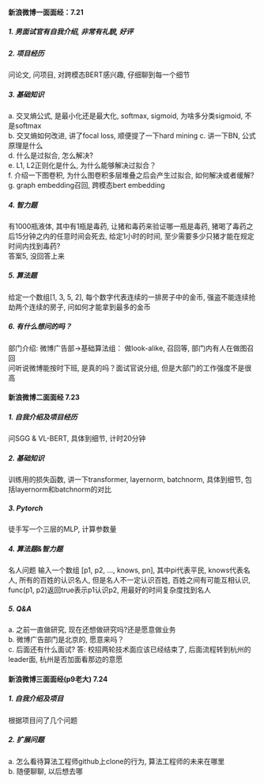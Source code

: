 

#### 新浪微博一面面经：7.21  
##### 1. 男面试官有自我介绍, 非常有礼貌, 好评   
##### 2. 项目经历   
问论文, 问项目, 对跨模态BERT感兴趣, 仔细聊到每一个细节    
##### 3. 基础知识  
a. 交叉熵公式, 是最小化还是最大化, softmax, sigmoid, 为啥多分类sigmoid, 不是softmax    
b. 交叉熵如何改进, 讲了focal loss, 顺便提了一下hard mining
c. 讲一下BN, 公式原理是什么    
d. 什么是过拟合, 怎么解决?   
e. L1, L2正则化是什么, 为什么能够解决过拟合？  
f. 介绍一下图卷积, 为什么图卷积多层堆叠之后会产生过拟合, 如何解决或者缓解?  
g. graph embedding召回, 跨模态bert embedding  
##### 4. 智力题
有1000瓶液体, 其中有1瓶是毒药, 让猪和毒药来验证哪一瓶是毒药, 猪喝了毒药之后15分钟之内的任意时间会死去, 给定1小时的时间, 至少需要多少只猪才能在规定时间内找到毒药?  
答案5, 没回答上来  
##### 5. 算法题
给定一个数组[1, 3, 5, 2], 每个数字代表连续的一排房子中的金币, 强盗不能连续抢劫两个连续的房子, 问如何才能拿到最多的金币   

##### 6. 有什么想问的吗？  
部门介绍: 微博广告部->基础算法组： 做look-alike, 召回等, 部门内有人在做图召回  
问听说微博能按时下班, 是真的吗？面试官说分组, 但是大部门的工作强度不是很高  







#### 新浪微博二面面经 7.23
##### 1. 自我介绍及项目经历
问SGG & VL-BERT, 具体到细节, 计时20分钟
##### 2. 基础知识
训练用的损失函数, 讲一下transformer, layernorm, batchnorm, 具体到细节, 包括layernorm和batchnorm的对比
##### 3. Pytorch
徒手写一个三层的MLP, 计算参数量
##### 4. 算法题&智力题
名人问题
输入一个数组 [p1, p2, ..., knows, pn], 其中pi代表平民, knows代表名人, 所有的百姓的认识名人, 但是名人不一定认识百姓, 百姓之间有可能互相认识, func(p1, p2)返回true表示p1认识p2, 
用最好的时间复杂度找到名人
##### 5. Q&A
a. 之前一直做研究, 现在还想做研究吗?还是愿意做业务  
b. 微博广告部门是北京的, 愿意来吗？  
c. 后面还有什么面试? 答: 校招两轮技术面应该已经结束了, 后面流程转到杭州的leader面, 杭州是否加面看那边的意愿  


#### 新浪微博三面面经(p9老大) 7.24
##### 1. 自我介绍及项目
根据项目问了几个问题
##### 2. 扩展问题
a. 怎么看待算法工程师github上clone的行为, 算法工程师的未来在哪里  
b. 随便聊聊, 以后想去哪






